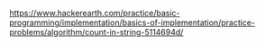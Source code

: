 https://www.hackerearth.com/practice/basic-programming/implementation/basics-of-implementation/practice-problems/algorithm/count-in-string-5114694d/
